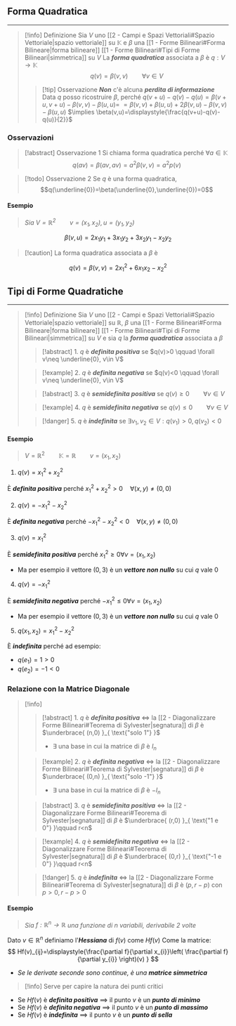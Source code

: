 ## Forma Quadratica
---
>[!info] Definizione
>Sia $V$ uno [[2 - Campi e Spazi Vettoriali#Spazio Vettoriale|spazio vettoriale]] su $\mathbb{K}$ e $\beta$ una [[1 - Forme Bilineari#Forma Bilineare|forma bilineare]] [[1 - Forme Bilineari#Tipi di Forme Bilineari|simmetrica]] su $V$
>La ***forma quadratica*** associata a $\beta$ è $q:V\to\mathbb{K}$
>$$q(v)=\beta(v,v) \qquad \forall v \in V$$
>>[!tip] Osservazione
>>***Non*** c'è alcuna ***perdita di informazione***
>>Data $q$ posso ricostruire $\beta$, perché 
>>$q(v+u)-q(v)-q(u)=\beta(v+u,v+u)-\beta(v,v)-\beta(u,u)=$
>>$=\beta(v,v)+\beta(u,u)+2\beta(v,u)-\beta(v,v)-\beta(u,u)$
>>$\implies \beta(v,u)=\displaystyle{\frac{q(v+u)-q(v)-q(u)}{2}}$

### Osservazioni
>[!abstract] Osservazione 1
>Si chiama forma quadratica perché $\forall a \in\mathbb{K}$
>$$q(av)=\beta(av,av)=a^2\beta(v,v)=a^2p(v)$$

>[!todo] Osservazione 2
>Se $q$ è una forma quadratica,
>$$q(\underline{0})=\beta(\underline{0},\underline{0})=0$$
#### Esempio
>*Sia $V=\mathbb{R}^2 \qquad v=(x_{1},x_{2}),u=(y_{1},y_{2})$*

$$
\beta(v,u)=2x_{1}y_{1}+3x_{1}y_{2}+3x_{2}y_{1}-x_{2}y_{2}
$$
>[!caution] La forma quadratica associata a $\beta$ è

$$
q(v)=\beta(v,v)=2x_{1}^2+6x_{1}x_{2}-x_{2}^2
$$
## Tipi di Forme Quadratiche
---
>[!info] Definizione
>Sia $V$ uno [[2 - Campi e Spazi Vettoriali#Spazio Vettoriale|spazio vettoriale]] su $\mathbb{R}$, $\beta$ una [[1 - Forme Bilineari#Forma Bilineare|forma bilineare]] [[1 - Forme Bilineari#Tipi di Forme Bilineari|simmetrica]] su $V$ e sia $q$ la ***forma quadratica*** associata a $\beta$
>>[!abstract] $1.$
>>$q$ è ***definita positiva*** se $q(v)>0 \qquad \forall v\neq \underline{0}, v\in V$
>
>>[!example] $2.$
>>$q$ è ***definita negativa*** se $q(v)<0 \qquad \forall v\neq \underline{0}, v\in V$
>
>>[!abstract] $3.$
>>$q$ è ***semidefinita positiva*** se $q(v)\geq0 \qquad\forall v\in V$
>
>>[!example] $4.$
>>$q$ è ***semidefinita negativa*** se $q(v)\leq0 \qquad\forall v\in V$
>
>>[!danger] $5.$
>>$q$ è ***indefinita*** se $\exists v_{1},v_{2}\in V:q(v_{1})>0,q(v_{2})<0$

#### Esempio
>$V=\mathbb{R}^2 \qquad \mathbb{K=\mathbb{R}} \qquad v=(x_{1},x_{2})$

1. $q(v)=x_{1}^2+x_{2}^2$

 È ***definita positiva*** perché $x_{1}^2+x_{2}^2>0\quad\forall(x,y)\neq(0,0)$

2. $q(v)=-x_{1}^2-x_{2}^2$

 È ***definita negativa*** perché $-x_{1}^2-x_{2}^2<0\quad\forall(x,y)\neq(0,0)$

3. $q(v)=x_{1}^2$

È ***semidefinita positiva*** perché $x_{1}^2\geq 0 \forall v=(x_{1},x_{2})$
- Ma per esempio il vettore $(0,3)$ è un ***vettore non nullo*** su cui $q$ vale $0$

4. $q(v)=-x_{1}^2$

È ***semidefinita negativa*** perché $-x_{1}^2\leq 0 \forall v=(x_{1},x_{2})$
- Ma per esempio il vettore $(0,3)$ è un ***vettore non nullo*** su cui $q$ vale $0$

5. $q(x_{1},x_{2})=x_{1}^2-x_{2}^2$

È ***indefinita*** perché ad esempio:
- $q(e_{1})=1>0$
- $q(e_{2})=-1<0$


### Relazione con la Matrice Diagonale
>[!info] ‎ 
>>[!abstract] $1.$
>>$q$ è ***definita positiva*** $\iff$ la [[2 - Diagonalizzare Forme Bilineari#Teorema di Sylvester|segnatura]] di $\beta$ è $\underbrace{ (n,0) }_{ \text{"solo 1"} }$
>>- $\exists$ una base in cui la matrice di $\beta$ è $I_{n}$
>
>>[!example] $2.$
>>$q$ è ***definita negativa*** $\iff$ la [[2 - Diagonalizzare Forme Bilineari#Teorema di Sylvester|segnatura]] di $\beta$ è $\underbrace{ (0,n) }_{ \text{"solo -1"} }$
>>- $\exists$ una base in cui la matrice di $\beta$ è $-I_{n}$
>
>>[!abstract] $3.$
>>$q$ è ***semidefinita positiva*** $\iff$ la [[2 - Diagonalizzare Forme Bilineari#Teorema di Sylvester|segnatura]] di $\beta$ è $\underbrace{ (r,0) }_{ \text{"1 e 0"} }\qquad r<n$
>
>>[!example] $4.$
>>$q$ è ***semidefinita negativa*** $\iff$ la [[2 - Diagonalizzare Forme Bilineari#Teorema di Sylvester|segnatura]] di $\beta$ è $\underbrace{ (0,r) }_{ \text{"-1 e 0"} }\qquad r<n$
>
>>[!danger] $5.$
>>$q$ è ***indefinita*** $\iff$ la [[2 - Diagonalizzare Forme Bilineari#Teorema di Sylvester|segnatura]] di $\beta$ è $(p,r-p)$ con $p>0,r-p>0$

#### Esempio
>*Sia $f:\mathbb{R}^n\to\mathbb{R}$ una funzione di $n$ variabili, derivabile $2$ volte*

Dato $v\in\mathbb{R}^n$ definiamo l'***Hessiana*** di $f(v)$ come $Hf(v)$
Come la matrice:
$$
Hf(v)_{ij}=\displaystyle{\frac{\partial f}{\partial x_{i}}\left( \frac{\partial f}{\partial y_{i}} \right)(v) }
$$
- *Se le derivate seconde sono continue, è una* ***matrice simmetrica***

>[!info] Serve per capire la natura dei punti critici

- Se $Hf(v)$ è ***definita positiva*** $\implies$ il punto $v$ è un ***punto di minimo***
- Se $Hf(v)$ è ***definita negativa*** $\implies$ il punto $v$ è un ***punto di massimo***
- Se $Hf(v)$ è ***indefinita*** $\implies$ il punto $v$ è un ***punto di sella***